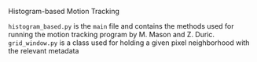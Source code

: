 Histogram-based Motion Tracking


`histogram_based.py` is the `main` file and contains the methods used for running the motion tracking program by M. Mason and Z. Duric.
`grid_window.py` is a class used for holding a given pixel neighborhood with the relevant metadata



 
